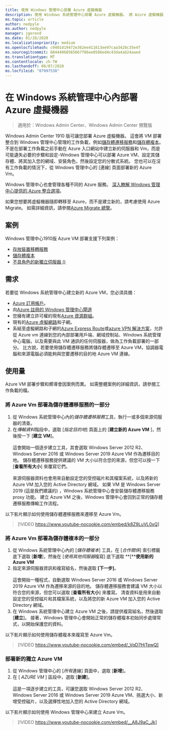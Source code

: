 ```yaml
---
title: 使用 Windows 管理中心部署 Azure 虛擬機器
description: 使用 Windows 系統管理中心部署 Azure 虛擬機器。 將 Azure 虛擬機器設定為 Windows 管理中心管理案例的一部分。
ms.topic: article
author: nedpyle
ms.author: nedpyle
manager: jgerend
ms.date: 01/28/2020
ms.localizationpriority: medium
ms.openlocfilehash: c9401d19472e362ee411613ee97caa3428c35e4f
ms.sourcegitcommit: 68444968565667f86ee0586ed4c43da4ab24aaed
ms.translationtype: MT
ms.contentlocale: zh-TW
ms.lasthandoff: 08/07/2020
ms.locfileid: "87997538"
---
```

# <a name="deploy-azure-virtual-machines-from-within-windows-admin-center"></a>在 Windows 系統管理中心內部署 Azure 虛擬機器

>適用於：Windows Admin Center、Windows Admin Center 預覽版

Windows Admin Center 1910 版可讓您部署 Azure 虛擬機器。 這會將 VM 部署整合到 Windows 管理中心管理的工作負載，例如[儲存體遷移服務](../../../storage/storage-migration-service/overview.md)和[儲存體複本](../../../storage/storage-replica/storage-replica-overview.md)。 不是在部署工作負載之前手動在 Azure 入口網站中建立新的伺服器和 Vm，而是可能遺失必要的步驟和設定-Windows 管理中心可以部署 Azure VM、設定其儲存體、將其加入您的網域、安裝角色，然後設定您的分散式系統。 您也可以在沒有工作負載的情況下，從 Windows 管理中心的 [連線] 頁面部署新的 Azure Vm。

Windows 管理中心也會管理各種不同的 Azure 服務。 [深入瞭解 Windows 管理中心提供的 Azure 整合選項](./index.md)。

如果您想要將虛擬機器隨即轉移至 Azure，而不是建立新的，請考慮使用 Azure Migrate。 如需詳細資訊，請參閱[Azure Migrate 總覽](https://go.microsoft.com/fwlink/?linkid=2056064)。

## <a name="scenarios"></a>案例

Windows 管理中心1910版 Azure VM 部署支援下列案例：

- [存放裝置移轉服務](../../../storage/storage-migration-service/overview.md)
- [儲存體複本](../../../storage/storage-replica/storage-replica-overview.md)
- [不具角色的新獨立伺服器 () ](index.md#extend-on-premises-capacity-with-azure)

## <a name="requirements"></a>需求

若要從 Windows 系統管理中心建立新的 Azure VM，您必須具備：

- [Azure 訂用帳戶](https://azure.microsoft.com)。
- 向[Azure 註冊的 Windows 管理中心閘道](azure-integration.md)
- 您擁有建立許可權的現有[Azure 資源群組](/azure/azure-resource-manager/management/overview)。
- 現有的[Azure 虛擬網路](/azure/virtual-network/virtual-networks-overview)和子網。
- 系結至虛擬網路和子網的[Azure Express Route](https://azure.microsoft.com/services/expressroute/)或[azure VPN 解決方案](https://azure.microsoft.com/services/vpn-gateway/)，允許從 Azure vm 連線到您的內部部署用戶端、網域控制站、Windows 系統管理中心電腦，以及需要與此 VM 通訊的任何伺服器，做為工作負載部署的一部分。 比方說，若要使用儲存體遷移服務將儲存體遷移至 Azure VM，協調器電腦和來源電腦必須能夠與您要遷移的目的地 Azure VM 連線。

## <a name="usage"></a>使用量

Azure VM 部署步驟和嚮導會因案例而異。 如需整體案例的詳細資訊，請參閱工作負載的檔。

### <a name="deploying-azure-vms-as-part-of-storage-migration-service"></a>將 Azure Vm 部署為儲存體遷移服務的一部分

1. 從 Windows 系統管理中心內的*儲存體遷移服務*工具，執行一或多個來源伺服器的清查。
2. 在*傳輸資料*階段中，選取 [*指定目的地*] 頁面上的 [**建立新的 Azure VM** ]，然後按一下 [**建立 VM**]。<br><br>
這會開始一個逐步建立工具，其會選取 Windows Server 2012 R2、Windows Server 2016 或 Windows Server 2019 Azure VM 作為遷移目的地。 儲存體遷移服務提供建議的 VM 大小以符合您的來源，但您可以按一下 [**查看所有大小**] 來覆寫它們。
<br><br>來源伺服器資料也會用來自動設定您的受控磁片和其檔案系統，以及將新的 Azure VM 加入您的 Active Directory 網域。 如果 VM 是 Windows Server 2019 (這是我們建議的) ，Windows 系統管理中心會安裝儲存體遷移服務 proxy 功能。 建立 Azure VM 之後，Windows 管理中心會回到正常的儲存體遷移服務傳輸工作流程。

以下影片顯示如何使用儲存體遷移服務來遷移至 Azure Vm。

> [!VIDEO https://www.youtube-nocookie.com/embed/k8Z9LuVL0xQ]

### <a name="deploying-azure-vms-as-part-of-storage-replica"></a>將 Azure Vm 部署為儲存體複本的一部分

1. 從 Windows 系統管理中心內的 [*儲存體複本*] 工具，在 [*合作關係*] 索引標籤底下選取 [**新增**]，然後在 [*使用其他伺服器*複寫] 底下選取 **[****使用新的 Azure VM**
2. 指定來源伺服器資訊和複寫組名，然後選取 **[下一步]**。<br><br>
這會開始一種程式，自動選取 Windows Server 2016 或 Windows Server 2019 Azure VM 作為遷移來源的目的地。 儲存體遷移服務會建議 VM 大小以符合您的來源，但您可以選取 [**查看所有大小**] 來覆寫。 清查資料是用來自動設定您的受控磁片和其檔案系統，以及將您的新 Azure VM 加入您的 Active Directory 網域。
3. 在 Windows 系統管理中心建立 Azure VM 之後，請提供複寫組名，然後選取 [**建立**]。 接著，Windows 管理中心會開始正常的儲存體複本初始同步處理常式，以開始保護您的資料。

以下影片顯示如何使用儲存體複本來複寫至 Azure Vm。

> [!VIDEO https://www.youtube-nocookie.com/embed/_VqD7HjTewQ]

### <a name="deploying-a-new-standalone-azure-vm"></a>部署新的獨立 Azure VM

1. 從 Windows 管理中心的 [*所有*連線] 頁面中，選取 [**新增**]。
2. 在 [ *AZURE VM* ] 區段中，選取 [**新建**]。<br><br> 這是一項逐步建立的工具，可讓您選取 Windows Server 2012 R2、Windows Server 2016 或 Windows Server 2019 Azure VM、挑選大小、新增受控磁片，以及選擇性地加入您的 Active Directory 網域。

以下影片顯示如何使用 Windows 管理中心來建立 Azure Vm。

> [!VIDEO https://www.youtube-nocookie.com/embed/__A8J9aC_Jk]